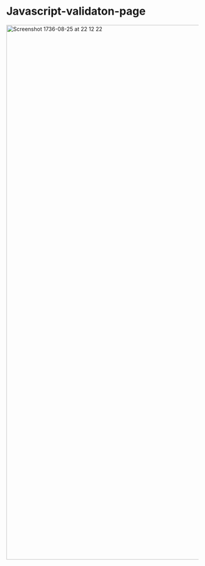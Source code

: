 # Javascript-validaton-page

<img width="1398" alt="Screenshot 1736-08-25 at 22 12 22" src="https://user-images.githubusercontent.com/39826329/80924785-42dd6e80-8d8b-11ea-9e88-577d6e0b5053.png">
